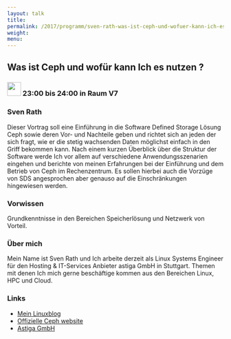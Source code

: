 ```yaml
---
layout: talk
title:
permalink: /2017/programm/sven-rath-was-ist-ceph-und-wofuer-kann-ich-es-nutzen-/
weight:
menu:
---
```

## Was ist Ceph und wofür kann Ich es nutzen ?

### <img height = "32" src="../../../images/workshop.svg"> 23:00 bis 24:00 in Raum V7

### Sven Rath

Dieser Vortrag soll eine Einführung in die Software Defined Storage Lösung Ceph sowie deren Vor-  und Nachteile geben und richtet sich an jeden der sich fragt, wie er die stetig wachsenden Daten möglichst einfach in den Griff bekommen kann. Nach einem kurzen Überblick über die Struktur der Software werde Ich vor allem auf verschiedene Anwendungsszenarien eingehen und berichte von meinen Erfahrungen bei der Einführung und dem Betrieb von Ceph im Rechenzentrum. Es sollen hierbei auch die Vorzüge von SDS angesprochen aber genauso auf die Einschränkungen hingewiesen werden.

### Vorwissen

Grundkenntnisse in den Bereichen Speicherlösung und Netzwerk von Vorteil.

### Über mich

Mein Name ist Sven Rath und Ich arbeite derzeit als Linux Systems Engineer für den Hosting & IT-Services Anbieter astiga GmbH in Stuttgart. Themen mit denen Ich mich gerne beschäftige kommen aus den Bereichen Linux, HPC und Cloud.

### Links

- <a href="https://mylinuxblog.de/" target="_blank">Mein Linuxblog</a>
- <a href="https://ceph.com/" target="_blank">Offizielle Ceph website</a>
- <a href="https://www.astiga.com/" target="_blank">Astiga GmbH</a>